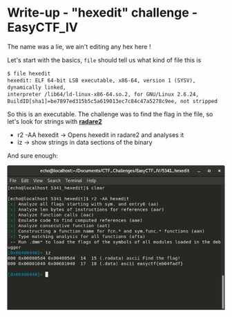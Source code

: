 # Write-up - "hexedit" challenge - EasyCTF_IV

The name was a lie, we ain't editing any hex here !

Let's start with the basics, `file` should tell us what kind of file this is

``` shell
$ file hexedit 
hexedit: ELF 64-bit LSB executable, x86-64, version 1 (SYSV), dynamically linked,
interpreter /lib64/ld-linux-x86-64.so.2, for GNU/Linux 2.6.24,
BuildID[sha1]=be7897ed315b5c5a619013ec7c84c47a5278c9ee, not stripped
```

So this is an executable. The challenge was to find the flag in the file, so let's look for strings with [**radare2**](https://github.com/radare/radare2)

- r2 -AA hexedit -> Opens hexedit in radare2 and analyses it
- iz -> show strings in data sections of the binary

And sure enough:

![Flag Found !](./Pictures/5341_1.png)

